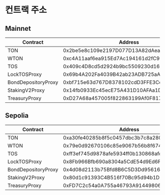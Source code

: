 # 컨트랙 주소


## Mainnet


| Contract | Address |
| -------- | -------- |
| <span style="font-size:100%">TON</span>| 0x2be5e8c109e2197D077D13A82dAead6a9b3433C5     | 0xa30fe40285b8f5c0457dbc3b7c8a280373c40044     |
| <span style="font-size:100%">WTON</span>     | 0xc4A11aaf6ea915Ed7Ac194161d2fC9384F15bff2     | 0x79e0d92670106c85e9067b56b8f674340dca0bbd     |
| <span style="font-size:100%">TOS</span>     | 0x409c4D8cd5d2924b9bc5509230d16a61289c8153     | 0xff3ef745d9878afe5934ff0b130868afddbc58e8     |
| <span style="font-size:100%">LockTOSProxy</span>     | 0x69b4A202Fa4039B42ab23ADB725aA7b1e9EEBD79     | 0x8Fb966Bfb690a8304a5CdE54d9Ed6F7645b26576     |
| <span style="font-size:100%">BondDepositoryProxy</span>     | 0xbf715e63d767D8378102cdD3FFE3Ce2BF1E02c91     | 0x4d08d2113b75Bfd8B6C5D3Dd956165e1853dC6A4     |
| <span style="font-size:100%">StakingV2Proxy</span>     | 0x14fb0933Ec45ecE75A431D10AFAa1DDF7BfeE44C     | 0x80d1c91393C4B516f70Bc95d94b1D85667964531     |
| <span style="font-size:100%">TreasuryProxy</span>     | 0xD27A68a457005f822863199Af0F817f672588ad6     | 0xFD7C2c54a0A755a46793A91449806A4b14E3eEe8     |


## Sepolia


| Contract | Address |
| -------- | -------- |
| <span style="font-size:100%">TON</span>| 0xa30fe40285b8f5c0457dbc3b7c8a280373c40044    |
| <span style="font-size:100%">WTON</span>     | 0x79e0d92670106c85e9067b56b8f674340dca0bbd     |      |
| <span style="font-size:100%">TOS</span>     | 0xff3ef745d9878afe5934ff0b130868afddbc58e8     |
| <span style="font-size:100%">LockTOSProxy</span>       | 0x8Fb966Bfb690a8304a5CdE54d9Ed6F7645b26576     |
| <span style="font-size:100%">BondDepositoryProxy</span>      | 0x4d08d2113b75Bfd8B6C5D3Dd956165e1853dC6A4     |
| <span style="font-size:100%">StakingV2Proxy</span>       | 0x80d1c91393C4B516f70Bc95d94b1D85667964531     |
| <span style="font-size:100%">TreasuryProxy</span>      | 0xFD7C2c54a0A755a46793A91449806A4b14E3eEe8     |

